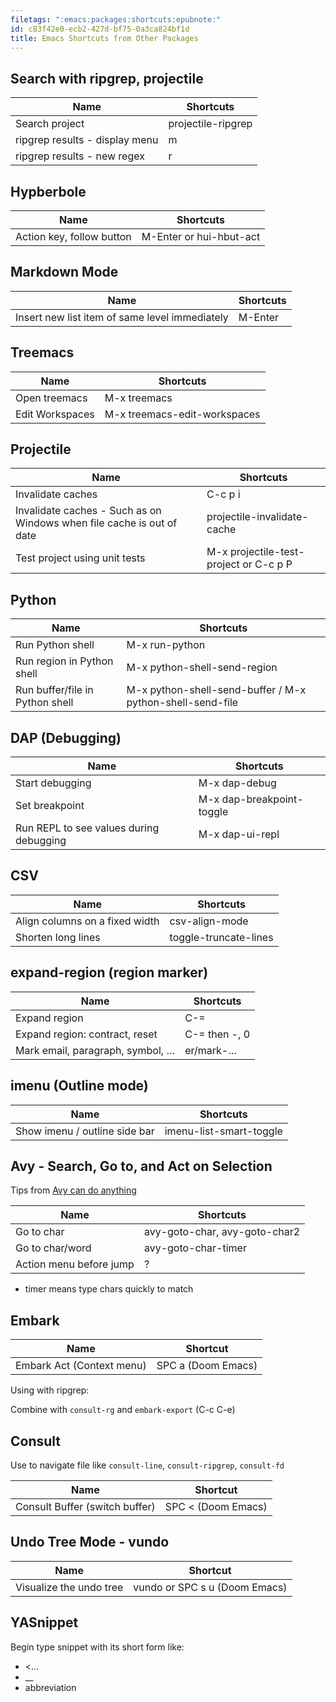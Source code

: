 ```yaml
---
filetags: ":emacs:packages:shortcuts:epubnote:"
id: c83f42e0-ecb2-427d-bf75-0a3ca824bf1d
title: Emacs Shortcuts from Other Packages
---
```


## Search with ripgrep, projectile

| Name                           | Shortcuts          |
|--------------------------------|--------------------|
| Search project                 | projectile-ripgrep |
| ripgrep results - display menu | m                  |
| ripgrep results - new regex    | r                  |

## Hypberbole

| Name                      | Shortcuts               |
|---------------------------|-------------------------|
| Action key, follow button | M-Enter or hui-hbut-act |

## Markdown Mode

| Name                                           | Shortcuts |
|------------------------------------------------|-----------|
| Insert new list item of same level immediately | M-Enter   |

## Treemacs

| Name            | Shortcuts                    |
|-----------------|------------------------------|
| Open treemacs   | M-x treemacs                 |
| Edit Workspaces | M-x treemacs-edit-workspaces |

## Projectile

| Name | Shortcuts |
|----|----|
| Invalidate caches | C-c p i |
| Invalidate caches - Such as on Windows when file cache is out of date | projectile-invalidate-cache |
| Test project using unit tests | M-x projectile-test-project or C-c p P |

## Python

| Name | Shortcuts |
|----|----|
| Run Python shell | M-x run-python |
| Run region in Python shell | M-x python-shell-send-region |
| Run buffer/file in Python shell | M-x python-shell-send-buffer / M-x python-shell-send-file |

## DAP (Debugging)

| Name                                    | Shortcuts                 |
|-----------------------------------------|---------------------------|
| Start debugging                         | M-x dap-debug             |
| Set breakpoint                          | M-x dap-breakpoint-toggle |
| Run REPL to see values during debugging | M-x dap-ui-repl           |

## CSV

| Name                           | Shortcuts             |
|--------------------------------|-----------------------|
| Align columns on a fixed width | csv-align-mode        |
| Shorten long lines             | toggle-truncate-lines |

## expand-region (region marker)

| Name                             | Shortcuts     |
|----------------------------------|---------------|
| Expand region                    | C-=           |
| Expand region: contract, reset   | C-= then -, 0 |
| Mark email, paragraph, symbol, … | er/mark-…     |

## imenu (Outline mode)

| Name                          | Shortcuts               |
|-------------------------------|-------------------------|
| Show imenu / outline side bar | imenu-list-smart-toggle |

## Avy - Search, Go to, and Act on Selection

Tips from [Avy can do
anything](https://karthinks.com/software/avy-can-do-anything/)

| Name                    | Shortcuts                     |
|-------------------------|-------------------------------|
| Go to char              | avy-goto-char, avy-goto-char2 |
| Go to char/word         | avy-goto-char-timer           |
| Action menu before jump | ?                             |

- timer means type chars quickly to match

## Embark

| Name                      | Shortcut           |
|---------------------------|--------------------|
| Embark Act (Context menu) | SPC a (Doom Emacs) |

Using with ripgrep:

Combine with `consult-rg` and `embark-export` (C-c C-e)

## Consult

Use to navigate file like `consult-line`, `consult-ripgrep`,
`consult-fd`

| Name                           | Shortcut            |
|--------------------------------|---------------------|
| Consult Buffer (switch buffer) | SPC \< (Doom Emacs) |

## Undo Tree Mode - vundo

| Name                    | Shortcut                      |
|-------------------------|-------------------------------|
| Visualize the undo tree | vundo or SPC s u (Doom Emacs) |

## YASnippet

Begin type snippet with its short form like:

- \<…
- \_\_
- abbreviation
